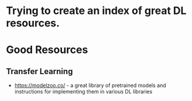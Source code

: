 # Trying to create an index of great DL resources.


# Good Resources

## Transfer Learning

- https://modelzoo.co/ - a great library of pretrained models and instructions for implementing them in various DL libraries
